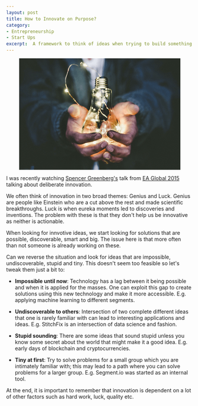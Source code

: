 ```yaml
---
layout: post
title: How to Innovate on Purpose?
category:
- Entrepreneurship
- Start Ups
excerpt:  A framework to think of ideas when trying to build something innovative. Based on a talk from Spencer Greenberg on deliberate innovation.
---
```


<img src="/images/blog/2017-10/innovation.png" align="center" alt="Innovation" style="margin:auto; display:block;"/>

I was recently watching [Spencer Greenberg's](http://www.spencergreenberg.com/) talk from [EA Global 2015](https://www.youtube.com/watch?v=LiVyRtS_d9o) talking about deliberate innovation.

We often think of innovation in two broad themes: Genius and Luck. Genius are people like Einstein who are a cut above the rest and made scientific breakthroughs. Luck is when eureka moments led to discoveries and inventions. The problem with these is that they don't help us be innovative as neither is actionable.

When looking for innvotive ideas, we start looking for solutions that are possible, discoverable, smart and big. The issue here is that more often than not someone is already working on these.

Can we reverse the situation and look for ideas that are impossible, undiscoverable, stupid and tiny. This doesn't seem too feasible so let's tweak them just a bit to:

- **Impossible until now**: Technology has a lag between it being possible and when it is applied for the masses. One can exploit this gap to create solutions using this new technology and make it more accessible. E.g. applying machine learning to different segments.

- **Undiscoverable to others**: Intersection of two complete different ideas that one is rarely familiar with can lead to interesting applications and ideas. E.g. StitchFix is an intersection of data science and fashion.

- **Stupid sounding**: There are some ideas that sound stupid unless you know some secret about the world that might make it a good idea. E.g. early days of blockchain and cryptocurrencies.

- **Tiny at first**: Try to solve problems for a small group which you are intimately familiar with; this may lead to a path where you can solve problems for a larger group. E.g. Segment.io was started as an internal tool.

At the end, it is important to remember that innovation is dependent on a lot of other factors such as hard work, luck, quality etc.
